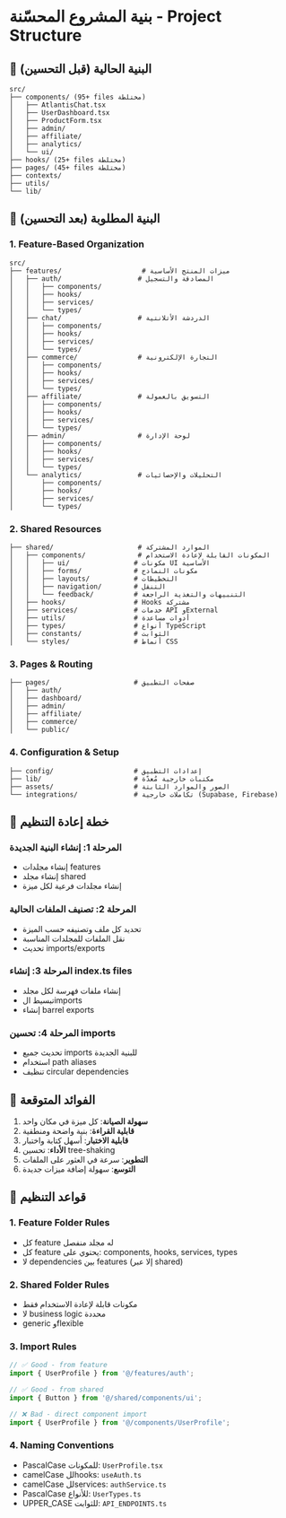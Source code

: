 # بنية المشروع المحسّنة - Project Structure

## 📁 البنية الحالية (قبل التحسين)
```
src/
├── components/ (95+ files مختلطة)
│   ├── AtlantisChat.tsx
│   ├── UserDashboard.tsx  
│   ├── ProductForm.tsx
│   ├── admin/
│   ├── affiliate/
│   ├── analytics/
│   └── ui/
├── hooks/ (25+ files مختلطة)
├── pages/ (45+ files مختلطة)
├── contexts/
├── utils/
└── lib/
```

## 🎯 البنية المطلوبة (بعد التحسين)

### 1. Feature-Based Organization
```
src/
├── features/                    # ميزات المنتج الأساسية
│   ├── auth/                   # المصادقة والتسجيل
│   │   ├── components/
│   │   ├── hooks/
│   │   ├── services/
│   │   └── types/
│   ├── chat/                   # الدردشة الأتلانتية
│   │   ├── components/
│   │   ├── hooks/
│   │   ├── services/
│   │   └── types/
│   ├── commerce/               # التجارة الإلكترونية
│   │   ├── components/
│   │   ├── hooks/
│   │   ├── services/
│   │   └── types/
│   ├── affiliate/              # التسويق بالعمولة
│   │   ├── components/
│   │   ├── hooks/
│   │   ├── services/
│   │   └── types/
│   ├── admin/                  # لوحة الإدارة
│   │   ├── components/
│   │   ├── hooks/
│   │   ├── services/
│   │   └── types/
│   └── analytics/              # التحليلات والإحصائيات
│       ├── components/
│       ├── hooks/
│       ├── services/
│       └── types/
```

### 2. Shared Resources
```
├── shared/                     # الموارد المشتركة
│   ├── components/             # المكونات القابلة لإعادة الاستخدام
│   │   ├── ui/                # مكونات UI الأساسية
│   │   ├── forms/             # مكونات النماذج
│   │   ├── layouts/           # التخطيطات
│   │   ├── navigation/        # التنقل
│   │   └── feedback/          # التنبيهات والتغذية الراجعة
│   ├── hooks/                 # Hooks مشتركة
│   ├── services/              # خدمات API وExternal
│   ├── utils/                 # أدوات مساعدة
│   ├── types/                 # أنواع TypeScript
│   ├── constants/             # الثوابت
│   └── styles/                # أنماط CSS
```

### 3. Pages & Routing
```
├── pages/                     # صفحات التطبيق
│   ├── auth/
│   ├── dashboard/
│   ├── admin/
│   ├── affiliate/
│   ├── commerce/
│   └── public/
```

### 4. Configuration & Setup
```
├── config/                    # إعدادات التطبيق
├── lib/                       # مكتبات خارجية مُعدّة
├── assets/                    # الصور والموارد الثابتة
└── integrations/              # تكاملات خارجية (Supabase, Firebase)
```

## 🔄 خطة إعادة التنظيم

### المرحلة 1: إنشاء البنية الجديدة
- إنشاء مجلدات features
- إنشاء مجلد shared
- إنشاء مجلدات فرعية لكل ميزة

### المرحلة 2: تصنيف الملفات الحالية
- تحديد كل ملف وتصنيفه حسب الميزة
- نقل الملفات للمجلدات المناسبة
- تحديث imports/exports

### المرحلة 3: إنشاء index.ts files
- إنشاء ملفات فهرسة لكل مجلد
- تبسيط الimports
- إنشاء barrel exports

### المرحلة 4: تحسين imports
- تحديث جميع imports للبنية الجديدة
- استخدام path aliases
- تنظيف circular dependencies

## 🎯 الفوائد المتوقعة

1. **سهولة الصيانة**: كل ميزة في مكان واحد
2. **قابلية القراءة**: بنية واضحة ومنطقية
3. **قابلية الاختبار**: أسهل كتابة واختبار
4. **الأداء**: تحسين tree-shaking
5. **التطوير**: سرعة في العثور على الملفات
6. **التوسع**: سهولة إضافة ميزات جديدة

## 📝 قواعد التنظيم

### 1. Feature Folder Rules
- كل feature له مجلد منفصل
- كل feature يحتوي على: components, hooks, services, types
- لا dependencies بين features (إلا عبر shared)

### 2. Shared Folder Rules  
- مكونات قابلة لإعادة الاستخدام فقط
- لا business logic محددة
- generic وflexible

### 3. Import Rules
```typescript
// ✅ Good - from feature
import { UserProfile } from '@/features/auth';

// ✅ Good - from shared
import { Button } from '@/shared/components/ui';

// ❌ Bad - direct component import
import { UserProfile } from '@/components/UserProfile';
```

### 4. Naming Conventions
- PascalCase للمكونات: `UserProfile.tsx`
- camelCase للhooks: `useAuth.ts`
- camelCase للservices: `authService.ts`
- PascalCase للأنواع: `UserTypes.ts`
- UPPER_CASE للثوابت: `API_ENDPOINTS.ts`
